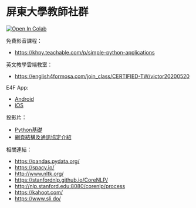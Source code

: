 # 屏東大學教師社群

[![Open In Colab](https://colab.research.google.com/assets/colab-badge.svg)](https://colab.research.google.com/github/victorgau/nptu20200529/)

免費影音課程：

* https://khpy.teachable.com/p/simple-python-applications

英文教學雲端教室：

* https://english4formosa.com/join_class/CERTIFIED-TW/victor20200520

E4F App:

* [Android](https://play.google.com/store/apps/details?id=com.english4formosa.www&hl=en)
* [iOS](https://apps.apple.com/tw/app/e4f%E5%AD%97%E6%A0%B9%E5%AD%97%E9%A6%96%E5%AD%97%E5%85%B8/id1080556151)

投影片：

* [Python基礎](https://bit.ly/2TKuXuE)
* [網頁結構及通訊協定介紹](http://bit.ly/36sEEmn)

相關連結：

* https://pandas.pydata.org/
* https://spacy.io/
* http://www.nltk.org/
* https://stanfordnlp.github.io/CoreNLP/
* http://nlp.stanford.edu:8080/corenlp/process
* https://kahoot.com/
* https://www.sli.do/